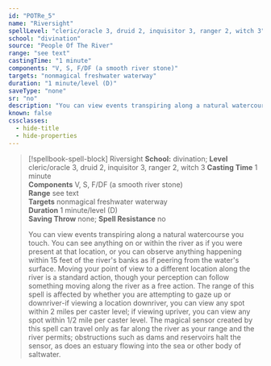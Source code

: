 ```yaml
---
id: "POTRe_5"
name: "Riversight"
spellLevel: "cleric/oracle 3, druid 2, inquisitor 3, ranger 2, witch 3"
school: "divination"
source: "People Of The River"
range: "see text"
castingTime: "1 minute"
components: "V, S, F/DF (a smooth river stone)"
targets: "nonmagical freshwater waterway"
duration: "1 minute/level (D)"
saveType: "none"
sr: "no"
description: "You can view events transpiring along a natural watercourse you touch. You can see anything on or within the river as if you were present at that location, or you can observe anything happening within 15 feet of the river's banks as if peering from the water's surface. Moving your point of view to a different location along the river is a standard action, though your perception can follow something moving along the river as a free action.  The range of this spell is affected by whether you are attempting to gaze up or downriver-if viewing a location downriver, you can view any spot within 2 miles per caster level; if viewing upriver, you can view any spot within 1/2 mile per caster level. The magical sensor created by this spell can travel only as far along the river as your range and the river permits; obstructions such as dams and reservoirs halt the sensor, as does an estuary flowing into the sea or other body of saltwater."
known: false
cssclasses:
  - hide-title
  - hide-properties
---
```


> [!spellbook-spell-block] Riversight
> **School:** divination; **Level** cleric/oracle 3, druid 2, inquisitor 3, ranger 2, witch 3
> **Casting Time** 1 minute  
> **Components** V, S, F/DF (a smooth river stone)  
> **Range** see text  
> **Targets** nonmagical freshwater waterway  
> **Duration** 1 minute/level (D)  
> **Saving Throw** none; **Spell Resistance** no
> 
> You can view events transpiring along a natural watercourse you touch. You can see anything on or within the river as if you were present at that location, or you can observe anything happening within 15 feet of the river's banks as if peering from the water's surface. Moving your point of view to a different location along the river is a standard action, though your perception can follow something moving along the river as a free action.  The range of this spell is affected by whether you are attempting to gaze up or downriver-if viewing a location downriver, you can view any spot within 2 miles per caster level; if viewing upriver, you can view any spot within 1/2 mile per caster level. The magical sensor created by this spell can travel only as far along the river as your range and the river permits; obstructions such as dams and reservoirs halt the sensor, as does an estuary flowing into the sea or other body of saltwater.